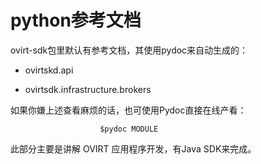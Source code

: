 # python参考文档

ovirt-sdk包里默认有参考文档，其使用pydoc来自动生成的：

-   ovirtskd.api

-   ovirtsdk.infrastructure.brokers

如果你嫌上述查看麻烦的话，也可使用Pydoc直接在线产看：

                        $pydoc MODULE
                    

此部分主要是讲解 OVIRT 应用程序开发，有Java SDK来完成。

